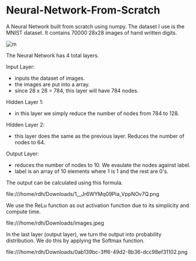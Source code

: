 # Neural-Network-From-Scratch

A Neural Network built from scratch using numpy. The dataset I use is the MNIST dataset. It contains 70000 28x28 images of hand written digits.

![m](/home/rdh/Downloads/320px-MnistExamples.png)

The Neural Network has 4 total layers.

Input Layer:
  - inputs the dataset of images.   
  - the images are put into a array.
  - since 28 x 28 = 784, this layer will have 784 nodes.

Hidden Layer 1:
  - in this layer we simply reduce the number of nodes from 784 to 128.
 
HIdden Layer 2:
  - this layer does the same as the previous layer. Reduces the number of nodes to 64.
 
Output Layer:
  - reduces the number of nodes to 10. We evaulate the nodes against label.
  - label is an array of 10 elements where 1 is 1 and the rest are 0's.

The output can be calculated using this formula. 

 file:///home/rdh/Downloads/1__Jr6WYMq09Pia_VppNOv7Q.png
 
We use the ReLu function as out activation function due to its simplicity and compute time. 

 file:///home/rdh/Downloads/images.jpeg
 
 In the last layer (output layer), we turn the output into probability distribution. We do this by applying the Softmax function. 
 
 file:///home/rdh/Downloads/0ab139bc-3ff6-49d2-8b36-dcc98ef31102.png
 
 
